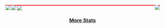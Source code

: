 <a href="https://github.com/a-che613/github-readme-stats">
    <picture>
        <source media="(prefers-color-scheme: dark)" srcset="https://github-readme-stats.vercel.app/api/top-langs/?username=a-che613&hide_title=true&langs_count=10&hide=G-code&hide_border=true&theme=dark&bg_color=0e1116&title_color=ffffff&text_color=ffffff&layout=donut-vertical&exclude_repo=babel,convert">
        <img align="right" src="https://github-readme-stats.vercel.app/api/top-langs/?username=a-che613&hide_title=true&langs_count=10&hide=G-code&hide_border=true&layout=donut-vertical&exclude_repo=babel,convert">
    </picture>
</a>

<!-- &nbsp;&nbsp;&nbsp;
<a href="https://stackoverflow.com/users/1544937/jacob-philpott?tab=profile">
    <picture>
        <source media="(prefers-color-scheme: dark)" srcset="https://raw.githubusercontent.com/a-che613/a-che613/main/imgs/social/dark/stackoverflow.png">
        <img src="https://raw.githubusercontent.com/a-che613/a-che613/main/imgs/social/light/stackoverflow.png" width="42" height="42">
    </picture>
</a>
&nbsp;&nbsp;&nbsp;
<a href="https://www.linkedin.com/in/a-che613">
    <picture>
        <source media="(prefers-color-scheme: dark)" srcset="https://raw.githubusercontent.com/a-che613/a-che613/main/imgs/social/dark/linkedin.png">
        <img src="https://raw.githubusercontent.com/a-che613/a-che613/main/imgs/social/light/linkedin.png" width="42" height="42">
    </picture>
</a>
&nbsp;&nbsp;&nbsp;
<a href="https://www.facebook.com/a-che613">
    <picture>
        <source media="(prefers-color-scheme: dark)" srcset="https://raw.githubusercontent.com/a-che613/a-che613/main/imgs/social/dark/facebook.png">
        <img src="https://raw.githubusercontent.com/a-che613/a-che613/main/imgs/social/light/facebook.png" width="42" height="42">
    </picture>
</a>
&nbsp;&nbsp;&nbsp;
<a href="https://twitter.com/__a-che613__">
    <picture>
        <source media="(prefers-color-scheme: dark)" srcset="https://raw.githubusercontent.com/a-che613/a-che613/main/imgs/social/dark/twitter.png">
        <img src="https://raw.githubusercontent.com/a-che613/a-che613/main/imgs/social/light/twitter.png" width="42" height="42">
    </picture>
</a>
&nbsp;&nbsp;&nbsp;
<a href="https://www.youtube.com/@a-che613">
    <picture>
        <source media="(prefers-color-scheme: dark)" srcset="https://raw.githubusercontent.com/a-che613/a-che613/main/imgs/social/dark/youtube.png">
        <img src="https://raw.githubusercontent.com/a-che613/a-che613/main/imgs/social/light/youtube.png" width="42" height="42">
    </picture>
</a> -->
<!-- &nbsp;&nbsp;&nbsp; -->

<div style="border: 1px solid red;">
<a href="https://github.com/a-che613/github-readme-stats">
    <picture>
        <source media="(prefers-color-scheme: dark)" srcset="https://github-readme-stats.vercel.app/api?username=a-che613&hide_title=true&include_all_commits=true&count_private=true&show_icons=true&hide_border=true&theme=dark&bg_color=0e1116&title_color=ffffff&text_color=ffffff&icon_color=1f6feb">
        <img align="left" src="https://github-readme-stats.vercel.app/api?username=a-che613&hide_title=true&include_all_commits=true&count_private=true&show_icons=true&hide_border=true">
    </picture>
</a>

<a href="https://github.com/a-che613/github-readme-streak-stats">
    <picture>
        <source media="(prefers-color-scheme: dark)" srcset="https://github-readme-streak-stats.herokuapp.com/?user=a-che613&hide_border=true&theme=dark&background=0e1116">
        <img align="left" src="https://github-readme-streak-stats.herokuapp.com/?user=a-che613&hide_border=true">
    </picture>
</a></div>



<a href="https://github.com/a-che613/github-readme-activity-graph">
    <picture>
        <source media="(prefers-color-scheme: dark)" srcset="https://github-readme-activity-graph.vercel.app/graph?username=a-che613&theme=github-dark&area=true&hide_border=true&custom_title=Past%20Months%20Activity&color=ffffff&bg_color=0e1116">
        <img align="center" src="https://github-readme-activity-graph.vercel.app/graph?username=a-che613&theme=github-light&area=true&hide_border=true&custom_title=Past%20Months%20Activity">
    </picture>
</a>

<h3 align="center">
    <a href="https://www.githubtrends.io/wrapped/a-che613">
        More Stats
    </a>
</h3>